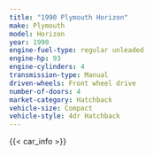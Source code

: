 ```yaml
---
title: "1990 Plymouth Horizon"
make: Plymouth
model: Horizon
year: 1990
engine-fuel-type: regular unleaded
engine-hp: 93
engine-cylinders: 4
transmission-type: Manual
driven-wheels: Front wheel drive
number-of-doors: 4
market-category: Hatchback
vehicle-size: Compact
vehicle-style: 4dr Hatchback
---
```


{{< car_info >}}
